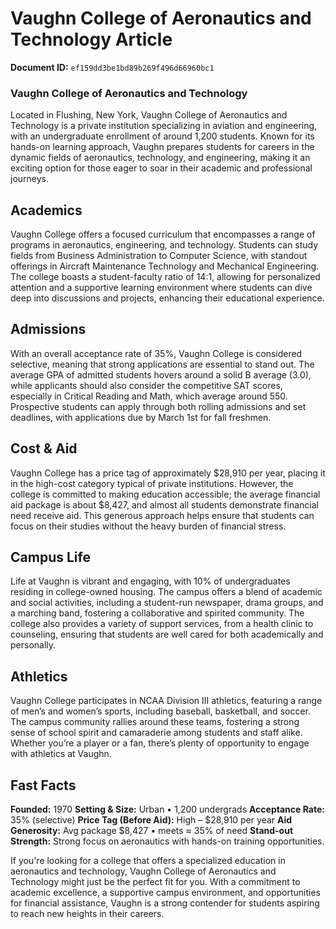 # Vaughn College of Aeronautics and Technology Article

**Document ID:** `ef159dd3be1bd89b269f496d66960bc1`

### Vaughn College of Aeronautics and Technology

Located in Flushing, New York, Vaughn College of Aeronautics and Technology is a private institution specializing in aviation and engineering, with an undergraduate enrollment of around 1,200 students. Known for its hands-on learning approach, Vaughn prepares students for careers in the dynamic fields of aeronautics, technology, and engineering, making it an exciting option for those eager to soar in their academic and professional journeys.

## Academics

Vaughn College offers a focused curriculum that encompasses a range of programs in aeronautics, engineering, and technology. Students can study fields from Business Administration to Computer Science, with standout offerings in Aircraft Maintenance Technology and Mechanical Engineering. The college boasts a student-faculty ratio of 14:1, allowing for personalized attention and a supportive learning environment where students can dive deep into discussions and projects, enhancing their educational experience.

## Admissions

With an overall acceptance rate of 35%, Vaughn College is considered selective, meaning that strong applications are essential to stand out. The average GPA of admitted students hovers around a solid B average (3.0), while applicants should also consider the competitive SAT scores, especially in Critical Reading and Math, which average around 550. Prospective students can apply through both rolling admissions and set deadlines, with applications due by March 1st for fall freshmen.

## Cost & Aid

Vaughn College has a price tag of approximately $28,910 per year, placing it in the high-cost category typical of private institutions. However, the college is committed to making education accessible; the average financial aid package is about $8,427, and almost all students demonstrate financial need receive aid. This generous approach helps ensure that students can focus on their studies without the heavy burden of financial stress.

## Campus Life

Life at Vaughn is vibrant and engaging, with 10% of undergraduates residing in college-owned housing. The campus offers a blend of academic and social activities, including a student-run newspaper, drama groups, and a marching band, fostering a collaborative and spirited community. The college also provides a variety of support services, from a health clinic to counseling, ensuring that students are well cared for both academically and personally.

## Athletics

Vaughn College participates in NCAA Division III athletics, featuring a range of men’s and women’s sports, including baseball, basketball, and soccer. The campus community rallies around these teams, fostering a strong sense of school spirit and camaraderie among students and staff alike. Whether you’re a player or a fan, there’s plenty of opportunity to engage with athletics at Vaughn.

## Fast Facts
**Founded:** 1970
**Setting & Size:** Urban • 1,200 undergrads
**Acceptance Rate:** 35% (selective)
**Price Tag (Before Aid):** High – $28,910 per year
**Aid Generosity:** Avg package $8,427 • meets ≈ 35% of need
**Stand-out Strength:** Strong focus on aeronautics with hands-on training opportunities.

If you're looking for a college that offers a specialized education in aeronautics and technology, Vaughn College of Aeronautics and Technology might just be the perfect fit for you. With a commitment to academic excellence, a supportive campus environment, and opportunities for financial assistance, Vaughn is a strong contender for students aspiring to reach new heights in their careers.

